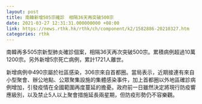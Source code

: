 ```yaml
---
layout: post
title: 南韓新增505宗確診　相隔36天再突破500宗
date: 2021-03-27 12:31:31.000000000 +08:00
link: https://news.rthk.hk/rthk/ch/component/k2/1582886-20210327.htm
categories: rthk
---
```


南韓再多505宗新型肺炎確診個案，相隔36天再次突破500宗。累積病例超過10萬1200宗。另外新增5宗死亡病例，累計1721人離世。

新增病例中490宗屬於社區感染，306宗來自首都圈。當局表示，近期接連有來自小型聚會、辦公地點、公眾聚集設施的集體感染事件，加上首都圈以外地區確診病例增加，引發疫情在全國範圍再度蔓延的擔憂。政府前一日雖然決定將現行防疫響應級別，以及禁止5人以上聚會措施延長兩星期，但防疫形勢仍不容樂觀。
